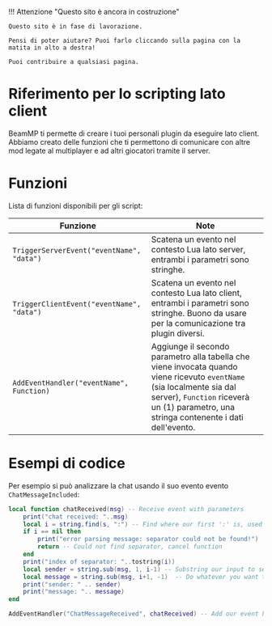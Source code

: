 !!! Attenzione "Questo sito è ancora in costruzione"

	Questo sito è in fase di lavorazione.
	
	Pensi di poter aiutare? Puoi farlo cliccando sulla pagina con la matita in alto a destra!
	
	Puoi contribuire a qualsiasi pagina.

# Riferimento per lo scripting lato client

BeamMP ti permette di creare i tuoi personali plugin da eseguire lato client. Abbiamo creato delle funzioni che ti permettono di comunicare con altre mod legate al multiplayer e ad altri giocatori tramite il server.

# Funzioni

Lista di funzioni disponibili per gli script:

| Funzione                                  | Note                                                                                                                                                                                                              |
|-------------------------------------------|-------------------------------------------------------------------------------------------------------------------------------------------------------------------------------------------------------------------|
| `TriggerServerEvent("eventName", "data")` | Scatena un evento nel contesto Lua lato server, entrambi i parametri sono stringhe.                                                                                                                               |
| `TriggerClientEvent("eventName", "data")` | Scatena un evento nel contesto Lua lato client, entrambi i parametri sono stringhe. Buono da usare per la comunicazione tra plugin diversi.                                                                       |
| `AddEventHandler("eventName", Function)`  | Aggiunge il secondo parametro alla tabella che viene invocata quando viene ricevuto `eventName` (sia localmente sia dal server), `Function` riceverà un (1) parametro, una stringa contenente i dati dell'evento. |

# Esempi di codice

Per esempio si può analizzare la chat usando il suo evento evento `ChatMessageIncluded`:

```lua
local function chatReceived(msg) -- Receive event with parameters
    print("chat received: "..msg)
    local i = string.find(s, ":") -- Find where our first ':' is, used to separate the sender and message
    if i == nil then
        print("error parsing message: separator could not be found!")
        return -- Could not find separator, cancel function
    end
    print("index of separator: "..tostring(i))
    local sender = string.sub(msg, 1, i-1) -- Substring our input to separate its 2 parts
    local message = string.sub(msg, i+1, -1)  -- Do whatever you want to with the message
    print("sender: " .. sender)
    print("message: ".. message)
end

AddEventHandler("ChatMessageReceived", chatReceived) -- Add our event handler to the list managed by BeamMP
```